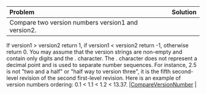 
| Problem | Solution |
| :------------ | :----------: |
| Compare two version numbers version1 and version2.
 If version1 > version2 return 1, if version1 < version2 return -1, otherwise return 0.
 You may assume that the version strings are non-empty and contain only digits and the . character.
 The . character does not represent a decimal point and is used to separate number sequences.
 For instance, 2.5 is not "two and a half" or "half way to version three", it is the fifth second-level revision of the second first-level revision.
 Here is an example of version numbers ordering:
 0.1 < 1.1 < 1.2 < 13.37. |[CompareVersionNumber](MixedQuestions/CompareVersionNumber.java) |
